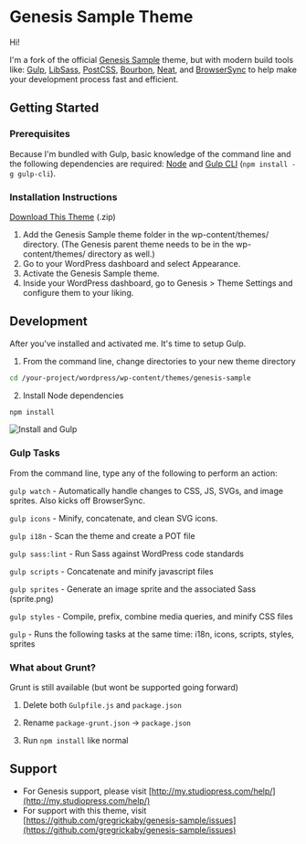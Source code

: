 Genesis Sample Theme
===

Hi!

I'm a fork of the official [Genesis Sample](https://github.com/copyblogger/genesis-sample) theme, but with modern build tools like: [Gulp](http://gulpjs.com/), [LibSass](http://sass-lang.com/), [PostCSS](https://github.com/postcss/postcss), [Bourbon](http://bourbon.io/), [Neat](http://neat.bourbon.io/), and [BrowserSync](https://www.browsersync.io/) to help make your development process fast and efficient. 

## Getting Started

### Prerequisites

Because I'm bundled with Gulp, basic knowledge of the command line and the following dependencies are required: [Node](http://nodejs.org/) and [Gulp CLI](https://github.com/gulpjs/gulp-cli) (`npm install -g gulp-cli`).

### Installation Instructions
[Download This Theme](https://github.com/gregrickaby/genesis-sample/archive/master.zip) (.zip)

1. Add the Genesis Sample theme folder in the wp-content/themes/ directory. (The Genesis parent theme needs to be in the wp-content/themes/ directory as well.)
2. Go to your WordPress dashboard and select Appearance.
3. Activate the Genesis Sample theme.
4. Inside your WordPress dashboard, go to Genesis > Theme Settings and configure them to your liking.

## Development

After you've installed and activated me. It's time to setup Gulp.

1) From the command line, change directories to your new theme directory

```bash
cd /your-project/wordpress/wp-content/themes/genesis-sample
```

2) Install Node dependencies

```bash
npm install
```
![Install and Gulp](https://dl.dropbox.com/s/xceger83jq5tncw/genesis-sample-theme-gulp.gif?dl=0)

### Gulp Tasks

From the command line, type any of the following to perform an action:

`gulp watch` - Automatically handle changes to CSS, JS, SVGs, and image sprites. Also kicks off BrowserSync.

`gulp icons` - Minify, concatenate, and clean SVG icons.

`gulp i18n` - Scan the theme and create a POT file

`gulp sass:lint` - Run Sass against WordPress code standards

`gulp scripts` - Concatenate and minify javascript files

`gulp sprites` - Generate an image sprite and the associated Sass (sprite.png)

`gulp styles` - Compile, prefix, combine media queries, and minify CSS files

`gulp` - Runs the following tasks at the same time: i18n, icons, scripts, styles, sprites

### What about Grunt?

Grunt is still available (but wont be supported going forward)

1) Delete both `Gulpfile.js` and `package.json`

2) Rename `package-grunt.json` -> `package.json` 

3) Run `npm install` like normal

## Support

* For Genesis support, please visit [http://my.studiopress.com/help/](http://my.studiopress.com/help/)
* For support with this theme, visit [https://github.com/gregrickaby/genesis-sample/issues](https://github.com/gregrickaby/genesis-sample/issues)
